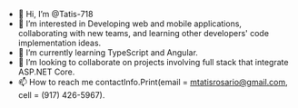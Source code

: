 - 👋 Hi, I’m @Tatis-718
- 👀 I’m interested in Developing web and mobile applications, collaborating with new teams, and learning other developers' code implementation ideas.
- 🌱 I’m currently learning TypeScript and Angular.
- 💞️ I’m looking to collaborate on projects involving full stack that integrate ASP.NET Core.
- 📫 How to reach me contactInfo.Print(email = mtatisrosario@gmail.com, cell = (917) 426-5967). 

<!---
Tatis-718/Tatis-718 is a ✨ special ✨ repository because its `README.md` (this file) appears on your GitHub profile.
You can click the Preview link to take a look at your changes.
--->
